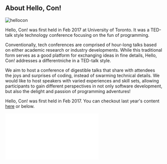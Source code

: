 ## About Hello, Con!
<!-- thumbnail -->
![hellocon](https://pbs.twimg.com/profile_images/806769701573431297/FSYgyO1T_400x400.jpg)
<!-- followed by brief -->
Hello, Con! was first held in Feb 2017 at University of Toronto. It was a TED-talk style technology conference focusing on the fun of programming.
<!-- Followed by detail -->
Conventionally, tech conferences are comprised of hour-long talks based on either academic research or industry developments. While this traditional form serves as a good platform for exchanging ideas in fine details, Hello, Con! addresses a differentniche in a TED-talk style.

We aim to host a conference of digestible talks that share with attendees the joys and surprises of coding, instead of swarming technical details. We would like to host speakers with varied experiences and skill sets, allowing participants to gain different perspectives in not only software development, but also the delight and passion of programming adventures!

Hello, Con! was first held in Feb 2017. You can checkout last year's content [here](/2017/oldhome.html) <span class="desktoponly">or below</span>.
<iframe src="/2017/oldhome.html" frameborder="0" class="desktoponly"></iframe>